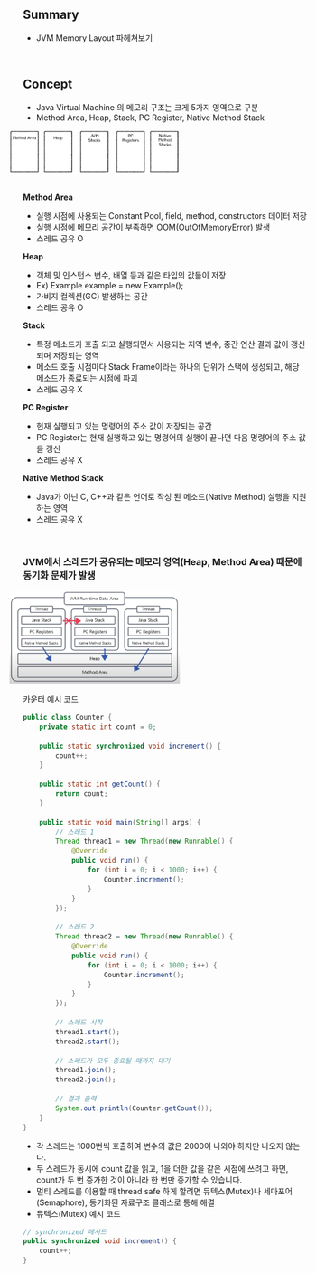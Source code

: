 ## Summary
- JVM Memory Layout 파헤쳐보기

<br>

## Concept
- Java Virtual Machine 의 메모리 구조는 크게 5가지 영역으로 구분
- Method Area, Heap, Stack, PC Register, Native Method Stack

<div style="text-align:center;">
  <img src="images/김진성_1.png" width="60%" height="10%" style="margin-left: -250px;" ></img>
</div>

<br>

**Method Area**
- 실행 시점에 사용되는 Constant Pool, field, method, constructors 데이터 저장
- 실행 시점에 메모리 공간이 부족하면 OOM(OutOfMemoryError) 발생
- 스레드 공유 O


**Heap**
- 객체 및 인스턴스 변수, 배열 등과 같은 타입의 값들이 저장
- Ex) Example example = new Example();
- 가비지 컬렉션(GC) 발생하는 공간
- 스레드 공유 O


**Stack**
- 특정 메소드가 호출 되고 실행되면서 사용되는 지역 변수, 중간 연산 결과 값이 갱신되며 저장되는 영역
- 메소드 호출 시점마다 Stack Frame이라는 하나의 단위가 스택에 생성되고, 해당 메소드가 종료되는 시점에 파괴
- 스레드 공유 X


**PC Register**
- 현재 실행되고 있는 명령어의 주소 값이 저장되는 공간
- PC Register는 현재 실행하고 있는 명령어의 실행이 끝나면 다음 명령어의 주소 값을 갱신
- 스레드 공유 X

**Native Method Stack**
- Java가 아닌 C, C++과 같은 언어로 작성 된 메소드(Native Method) 실행을 지원하는 영역
- 스레드 공유 X

<br>

### JVM에서 스레드가 공유되는 메모리 영역(Heap, Method Area) 때문에 동기화 문제가 발생
<div style="text-align:center;">
  <img src="images/김진성_2.png" width="60%" height="10%" style="margin-left: -250px;" ></img>
</div>

카운터 예시 코드

```java
public class Counter {
    private static int count = 0;

    public static synchronized void increment() {
        count++;
    }

    public static int getCount() {
        return count;
    }

    public static void main(String[] args) {
        // 스레드 1
        Thread thread1 = new Thread(new Runnable() {
            @Override
            public void run() {
                for (int i = 0; i < 1000; i++) {
                    Counter.increment();
                }
            }
        });

        // 스레드 2
        Thread thread2 = new Thread(new Runnable() {
            @Override
            public void run() {
                for (int i = 0; i < 1000; i++) {
                    Counter.increment();
                }
            }
        });

        // 스레드 시작
        thread1.start();
        thread2.start();

        // 스레드가 모두 종료될 때까지 대기
        thread1.join();
        thread2.join();

        // 결과 출력
        System.out.println(Counter.getCount());
    }
}
```

- 각 스레드는 1000번씩 호출하여 변수의 값은 2000이 나와야 하지만 나오지 않는다.
- 두 스레드가 동시에 count 값을 읽고, 1을 더한 값을 같은 시점에 쓰려고 하면, count가 두 번 증가한 것이 아니라 한 번만 증가할 수 있습니다.
- 멀티 스레드를 이용할 때 thread safe 하게 할려면 뮤텍스(Mutex)나 세마포어(Semaphore), 동기화된 자료구조 클래스로 통해 해결
- 뮤텍스(Mutex) 예시 코드
```java
// synchronized 메서드
public synchronized void increment() {
    count++;
}
```




